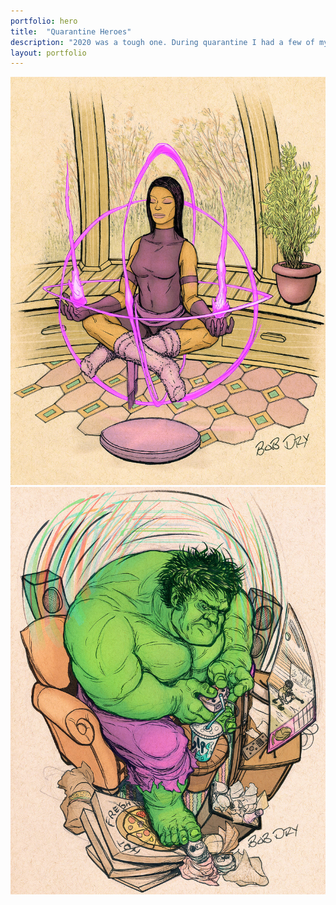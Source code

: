```yaml
---
portfolio: hero
title:  "Quarantine Heroes"
description: "2020 was a tough one. During quarantine I had a few of my favorite heroes/villains do what we were doing. Meditating, playing video games, running and chilling by the pool. (actually we never chilled by the pool)"
layout: portfolio
---
```

<div class="row">
    <div class="col-md-6">
    <img src="../images/hero-1.jpg" class="img-fluid"/>
    </div>
    <div class="col-md-6">
    <img src="../images/hero-2.jpg" class="img-fluid"/>
    </div>
</div>